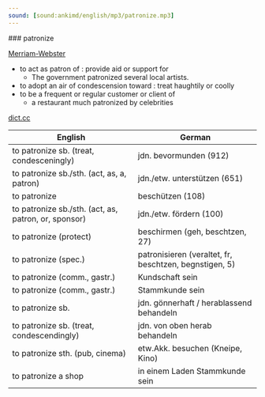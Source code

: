 ```yaml
---
sound: [sound:ankimd/english/mp3/patronize.mp3]
---
```


\### patronize

[Merriam-Webster](https://www.merriam-webster.com/dictionary/patronize)

- to act as patron of : provide aid or support for
    - The government patronized several local artists.
- to adopt an air of condescension toward : treat haughtily or coolly
- to be a frequent or regular customer or client of
    - a restaurant much patronized by celebrities

[dict.cc](https://www.dict.cc/patronize)

| English        | German       |
| -------------- | ------------ |
| to patronize sb. (treat, condesceningly) | jdn. bevormunden (912) |
| to patronize sb./sth. (act, as, a, patron) | jdn./etw. unterstützen (651) |
| to patronize | beschützen (108) |
| to patronize sb./sth. (act, as, patron, or, sponsor) | jdn./etw. fördern (100) |
| to patronize (protect) | beschirmen (geh, beschtzen, 27) |
| to patronize (spec.) | patronisieren (veraltet, fr, beschtzen, begnstigen, 5) |
| to patronize (comm., gastr.) | Kundschaft sein |
| to patronize (comm., gastr.) | Stammkunde sein |
| to patronize sb. | jdn. gönnerhaft / herablassend behandeln |
| to patronize sb. (treat, condescendingly) | jdn. von oben herab behandeln |
| to patronize sth. (pub, cinema) | etw.Akk. besuchen (Kneipe, Kino) |
| to patronize a shop | in einem Laden Stammkunde sein |
